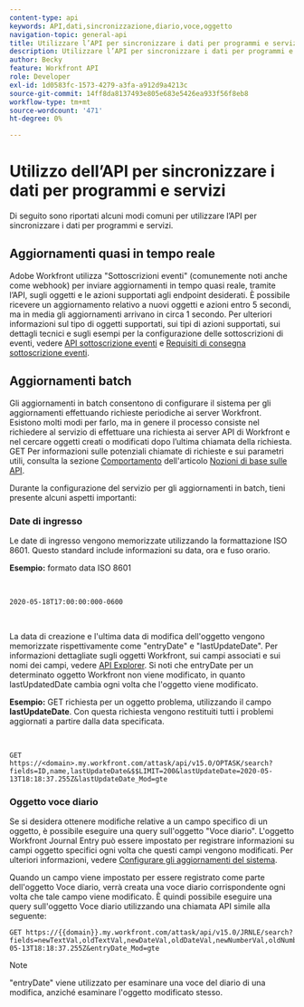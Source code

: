 ```yaml
---
content-type: api
keywords: API,dati,sincronizzazione,diario,voce,oggetto
navigation-topic: general-api
title: Utilizzare l’API per sincronizzare i dati per programmi e servizi
description: Utilizzare l’API per sincronizzare i dati per programmi e servizi
author: Becky
feature: Workfront API
role: Developer
exl-id: 1d0583fc-1573-4279-a3fa-a912d9a4213c
source-git-commit: 14ff8da8137493e805e683e5426ea933f56f8eb8
workflow-type: tm+mt
source-wordcount: '471'
ht-degree: 0%

---
```



# Utilizzo dell’API per sincronizzare i dati per programmi e servizi

Di seguito sono riportati alcuni modi comuni per utilizzare l’API per sincronizzare i dati per programmi e servizi.

## Aggiornamenti quasi in tempo reale

Adobe Workfront utilizza &quot;Sottoscrizioni eventi&quot; (comunemente noti anche come webhook) per inviare aggiornamenti in tempo quasi reale, tramite l’API, sugli oggetti e le azioni supportati agli endpoint desiderati. È possibile ricevere un aggiornamento relativo a nuovi oggetti e azioni entro 5 secondi, ma in media gli aggiornamenti arrivano in circa 1 secondo. Per ulteriori informazioni sul tipo di oggetti supportati, sui tipi di azioni supportati, sui dettagli tecnici e sugli esempi per la configurazione delle sottoscrizioni di eventi, vedere [API sottoscrizione eventi](../../wf-api/general/event-subs-api.md) e [Requisiti di consegna sottoscrizione eventi](../../wf-api/general/setup-event-sub-endpoint.md).

## Aggiornamenti batch

Gli aggiornamenti in batch consentono di configurare il sistema per gli aggiornamenti effettuando richieste periodiche ai server Workfront. Esistono molti modi per farlo, ma in genere il processo consiste nel richiedere al servizio di effettuare una richiesta ai server API di Workfront e nel cercare oggetti creati o modificati dopo l’ultima chiamata della richiesta. GET Per informazioni sulle potenziali chiamate di richieste e sui parametri utili, consulta la sezione [Comportamento](../../wf-api/general/api-basics.md#get-behavior) dell&#39;articolo [Nozioni di base sulle API](../../wf-api/general/api-basics.md).

Durante la configurazione del servizio per gli aggiornamenti in batch, tieni presente alcuni aspetti importanti:

### Date di ingresso

Le date di ingresso vengono memorizzate utilizzando la formattazione ISO 8601. Questo standard include informazioni su data, ora e fuso orario.

**Esempio:** formato data ISO 8601

<!-- [Copy](javascript:void(0);) -->
 
<pre><code>2020-05-18T17:00:00:000-0600</code></pre> 

La data di creazione e l&#39;ultima data di modifica dell&#39;oggetto vengono memorizzate rispettivamente come &quot;entryDate&quot; e &quot;lastUpdateDate&quot;. Per informazioni dettagliate sugli oggetti Workfront, sui campi associati e sui nomi dei campi, vedere [API Explorer](../../wf-api/general/api-explorer.md). Si noti che entryDate per un determinato oggetto Workfront non viene modificato, in quanto lastUpdatedDate cambia ogni volta che l&#39;oggetto viene modificato.

**Esempio:** GET richiesta per un oggetto problema, utilizzando il campo **lastUpdateDate**. Con questa richiesta vengono restituiti tutti i problemi aggiornati a partire dalla data specificata.

<!-- [Copy](javascript:void(0);) -->
 

```
GET
https://<domain>.my.workfront.com/attask/api/v15.0/OPTASK/search?fields=ID,name,lastUpdateDate&$$LIMIT=200&lastUpdateDate=2020-05-13T18:18:37.255Z&lastUpdateDate_Mod=gte
```

### Oggetto voce diario

Se si desidera ottenere modifiche relative a un campo specifico di un oggetto, è possibile eseguire una query sull&#39;oggetto &quot;Voce diario&quot;. L&#39;oggetto Workfront Journal Entry può essere impostato per registrare informazioni su campi oggetto specifici ogni volta che questi campi vengono modificati. Per ulteriori informazioni, vedere [Configurare gli aggiornamenti del sistema](../../administration-and-setup/set-up-workfront/system-tracked-update-feeds/configure-system-updates.md).

Quando un campo viene impostato per essere registrato come parte dell&#39;oggetto Voce diario, verrà creata una voce diario corrispondente ogni volta che tale campo viene modificato. È quindi possibile eseguire una query sull&#39;oggetto Voce diario utilizzando una chiamata API simile alla seguente:

<!-- [Copy](javascript:void(0);) -->

<pre><code>GET https://&#123;&#123;domain&#125;&#125;.my.workfront.com/attask/api/v15.0/JRNLE/search?fields=newTextVal,oldTextVal,newDateVal,oldDateVal,newNumberVal,oldNumberVal,entryDate,objObjCode,objID,fieldName&fieldName=name&objObjCode=OPTASK&entryDate=2020-05-13T18:18:37.255Z&entryDate_Mod=gte</code></pre>

>[!NOTE]
>
>&quot;entryDate&quot; viene utilizzato per esaminare una voce del diario di una modifica, anziché esaminare l&#39;oggetto modificato stesso.
